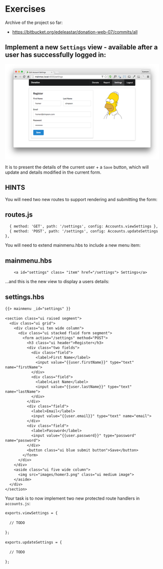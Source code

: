 # Exercises

Archive of the project so far:

- <https://bitbucket.org/edeleastar/donation-web-07/commits/all>

## Implement a new `Settings` view - available after a user has successfully logged in:

![](img/02.png)

It is to present the details of the current user + a `Save` button, which will update and details modified in the current form.

## HINTS

You will need two new routes to support rendering and submitting the form:

## routes.js

~~~
  { method: 'GET', path: '/settings', config: Accounts.viewSettings },
  { method: 'POST', path: '/settings', config: Accounts.updateSettings },
~~~

You will need to extend  mainmenu.hbs to include a new menu item:

## mainmenu.hbs

~~~
    <a id="settings" class= "item" href="/settings"> Settings</a>
~~~

...and this is the new view to display a users details:


## settings.hbs

~~~
{{> mainmenu _id="settings" }}

<section class="ui raised segment">
  <div class="ui grid">
    <div class="ui ten wide column">
      <div class="ui stacked fluid form segment">
        <form action="/settings" method="POST">
          <h3 class="ui header">Register</h3>
          <div class="two fields">
            <div class="field">
              <label>First Name</label>
              <input value="{{user.firstName}}" type="text" name="firstName">
            </div>
            <div class="field">
              <label>Last Name</label>
              <input value="{{user.lastName}}" type="text" name="lastName">
            </div>
          </div>
          <div class="field">
            <label>Email</label>
            <input value="{{user.email}}" type="text" name="email">
          </div>
          <div class="field">
            <label>Password</label>
            <input value="{{user.password}}" type="password" name="password">
          </div>
          <button class="ui blue submit button">Save</button>
        </form>
      </div>
    </div>
    <aside class="ui five wide column">
      <img src="images/homer3.png" class="ui medium image">
    </aside>
  </div>
</section>
~~~

Your task is to now implement two new protected route handlers in `accounts.js`:

~~~
exports.viewSettings = {

  // TODO

};

exports.updateSettings = {

  // TODO

};
~~~
